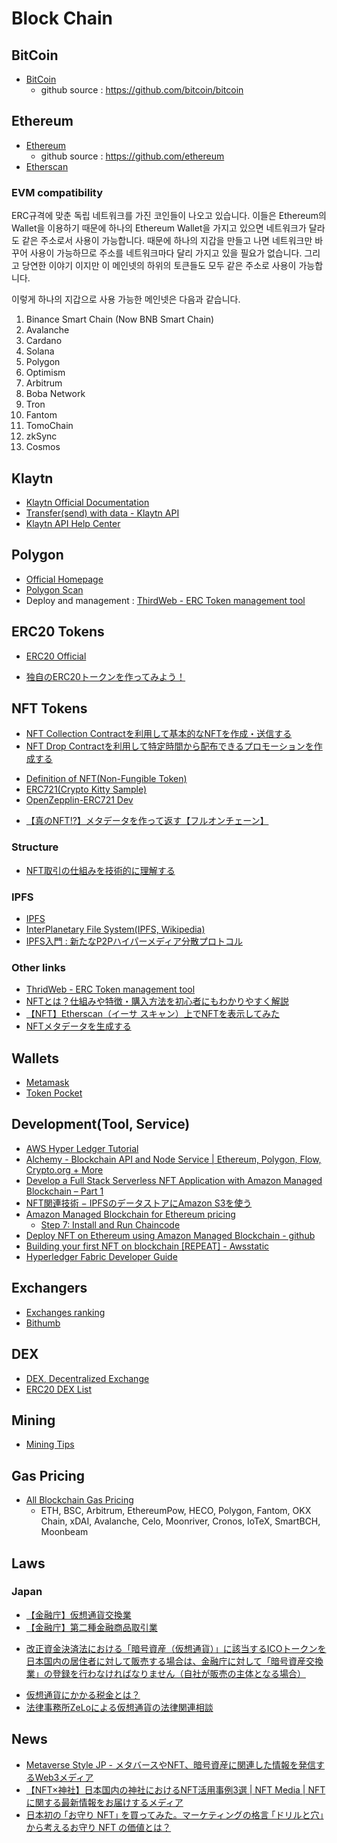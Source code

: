 # Block Chain

## BitCoin

* [BitCoin](https://ja.wikipedia.org/wiki/%E3%83%93%E3%83%83%E3%83%88%E3%82%B3%E3%82%A4%E3%83%B3)
  * github source : https://github.com/bitcoin/bitcoin

## Ethereum

* [Ethereum](https://en.wikipedia.org/wiki/Ethereum)
  * github source : https://github.com/ethereum
* [Etherscan](https://etherscan.io/)

### EVM compatibility

ERC규격에 맞춘 독립 네트워크를 가진 코인들이 나오고 있습니다. 
이들은 Ethereum의 Wallet을 이용하기 때문에 하나의 Ethereum Wallet을 가지고 있으면 네트워크가 달라도 같은 주소로서 사용이 가능합니다. 때문에 하나의 지갑을 만들고 나면 네트워크만 바꾸어 사용이 가능하므로 주소를 네트워크마다 달리 가지고 있을 필요가 없습니다. 그리고 당연한 이야기 이지만 이 메인넷의 하위의 토큰들도 모두 같은 주소로 사용이 가능합니다. 

이렇게 하나의 지갑으로 사용 가능한 메인넷은 다음과 같습니다. 

1. Binance Smart Chain (Now BNB Smart Chain)
2. Avalanche 
3. Cardano
4. Solana 
5. Polygon
6. Optimism 
7. Arbitrum
8. Boba Network
9. Tron
10. Fantom
11. TomoChain
14. zkSync 
15. Cosmos 

## Klaytn

- [Klaytn Official Documentation](https://docs.klaytn.foundation/)
- [Transfer(send) with data - Klaytn API](https://docs.klaytn.foundation/content/dapp/sdk/caver-js/api-references/caver.kct/kip17)
- [Klaytn API Help Center](https://support.klaytnapi.com/)

## Polygon

- [Official Homepage](https://polygon.technology/)
- [Polygon Scan](https://polygonscan.com/)
- Deploy and management : [ThirdWeb - ERC Token management tool](https://thirdweb.com/thirdweb.eth/TokenERC20)

## ERC20 Tokens

* [ERC20 Official](https://ethereum.org/ja/developers/docs/standards/tokens/erc-20/)
- [独自のERC20トークンを作ってみよう！](https://github.com/LowyShin/KnowledgeBase/blob/master/wiki/blockchain/ERC20.md)

## NFT Tokens

- [NFT Collection Contractを利用して基本的なNFTを作成・送信する](https://github.com/LowyShin/KnowledgeBase/blob/master/wiki/blockchain/nftcol.md)
- [NFT Drop Contractを利用して特定時間から配布できるプロモーションを作成する](https://github.com/LowyShin/KnowledgeBase/blob/master/wiki/blockchain/nftdrop.md)
* [Definition of NFT(Non-Fungible Token)](https://en.wikipedia.org/wiki/Non-fungible_token)
* [ERC721(Crypto Kitty Sample)](https://ethereum.org/ja/developers/docs/standards/tokens/erc-721/)
* [OpenZepplin-ERC721 Dev](https://docs.openzeppelin.com/contracts/3.x/erc721)
- [【真のNFT!?】メタデータを作って返す【フルオンチェーン】](https://qiita.com/hakumai-iida/items/c96d7c053379f42ba9b8)


### Structure

- [NFT取引の仕組みを技術的に理解する](https://tech.nri-net.com/entry/how_nft_work)

### IPFS

- [IPFS](https://ipfs.tech/)
- [InterPlanetary File System(IPFS, Wikipedia)](https://ja.wikipedia.org/wiki/InterPlanetary_File_System)
- [IPFS入門 : 新たなP2Pハイパーメディア分散プロトコル](https://postd.cc/an-introduction-to-ipfs/)

### Other links

- [ThridWeb - ERC Token management tool](https://thirdweb.com/thirdweb.eth/TokenERC20)
- [NFTとは？仕組みや特徴・購入方法を初心者にもわかりやすく解説](https://maonline.jp/media/nft-about/)
- [【NFT】Etherscan（イーサ スキャン）上でNFTを表示してみた](https://note.com/ooba8686/n/n5b2aa32c1ee0)
- [NFTメタデータを生成する](https://morioh.com/p/d7269c43ee37)

## Wallets

* [Metamask](https://metamask.io/)
* [Token Pocket](https://tokenpocket.jp/)

## Development(Tool, Service)

* [AWS Hyper Ledger Tutorial](https://docs.aws.amazon.com/managed-blockchain/latest/hyperledger-fabric-dev/managed-blockchain-get-started-tutorial.html)
* [Alchemy - Blockchain API and Node Service | Ethereum, Polygon, Flow, Crypto.org + More](https://www.alchemy.com/)
* [Develop a Full Stack Serverless NFT Application with Amazon Managed Blockchain – Part 1](https://aws.amazon.com/jp/blogs/database/part-1-develop-a-full-stack-serverless-nft-application-with-amazon-managed-blockchain/)
* [NFT関連技術 − IPFSのデータストアにAmazon S3を使う](https://recruit.gmo.jp/engineer/jisedai/blog/ipfs-s3/)
* [Amazon Managed Blockchain for Ethereum pricing](https://aws.amazon.com/jp/managed-blockchain/pricing/ethereum/)
  * [Step 7: Install and Run Chaincode](https://docs.aws.amazon.com/managed-blockchain/latest/hyperledger-fabric-dev/get-started-chaincode.html)
* [Deploy NFT on Ethereum using Amazon Managed Blockchain - github](https://github.com/aws-samples/nft-deployment-amazon-managed-blockchain)
* [Building your first NFT on blockchain [REPEAT] - Awsstatic](https://d1.awsstatic.com/events/reinvent/2021/Zero_to_hero_Building_your_first_NFT_on_blockchain_REPEAT_BLC301-R2.pdf)
* [Hyperledger Fabric Developer Guide](https://docs.aws.amazon.com/managed-blockchain/latest/hyperledger-fabric-dev/managed-blockchain-get-started-tutorial.html)


## Exchangers

* [Exchanges ranking](https://coinmarketcap.com/rankings/exchanges/)
* [Bithumb](https://www.bithumb.com/)

## DEX

* [DEX, Decentralized Exchange](https://en.wikipedia.org/wiki/Decentralized_exchange)
* [ERC20 DEX List](https://etherscan.io/directory/Exchanges/DEX)

## Mining

* [Mining Tips](https://github.com/LowyShin/KnowledgeBase/blob/master/wiki/mining/README.md)

## Gas Pricing

- [All Blockchain Gas Pricing](https://cointool.app/gasPrice/klay)
  - ETH, BSC, Arbitrum, EthereumPow, HECO, Polygon, Fantom, OKX Chain, xDAI, Avalanche, Celo, Moonriver, Cronos, IoTeX, SmartBCH, Moonbeam

## Laws

### Japan

- [【金融庁】仮想通貨交換業](https://www.fsa.go.jp/news/30/virtual_currency/20181024-2.html)
- [【金融庁】第二種金融商品取引業](https://lfb.mof.go.jp/kantou/kinyuu/kinshotorihou/mokuji_nisyu.htm)
* [改正資金決済法における「暗号資産（仮想通貨）」に該当するICOトークンを日本国内の居住者に対して販売する場合は、金融庁に対して「暗号資産交換業」の登録を行わなければなりません（自社が販売の主体となる場合）](https://www.businesslawyers.jp/practices/865)

- [仮想通貨にかかる税金とは？](https://www.freee.co.jp/kb/kb-kakuteishinkoku/virtual_currency_tax/#:~:text=%E4%BB%AE%E6%83%B3%E9%80%9A%E8%B2%A8%E3%81%AE%E5%A3%B2%E8%B2%B7%E3%81%AA%E3%81%A9,%E7%A8%AE%E3%81%AB%E5%88%86%E9%A1%9E%E3%81%95%E3%82%8C%E3%81%BE%E3%81%99%E3%80%82)
- [法律事務所ZeLoによる仮想通貨の法律関連相談](https://zelojapan.com/practice/blockchain)

## News

- [Metaverse Style JP  - メタバースやNFT、暗号資産に関連した情報を発信するWeb3メディア](https://www.metaverse-style.com/)
- [【NFT×神社】日本国内の神社におけるNFT活用事例3選 | NFT Media | NFTに関する最新情報をお届けするメディア](https://nft-media.net/business/shrines/20236/)
- [日本初の ｢お守り NFT｣ を買ってみた。マーケティングの格言 ｢ドリルと穴｣ から考えるお守り NFT の価値とは？](https://www.countand1.com/2022/08/kemigawa-shrine-omamori-nft-value.html)
